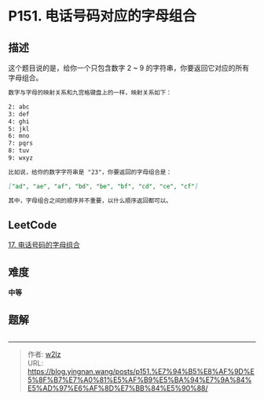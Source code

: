 # P151. 电话号码对应的字母组合


<!--more-->

## 描述

这个题目说的是，给你一个只包含数字 2 ~ 9 的字符串，你要返回它对应的所有字母组合。

```markdown
数字与字母的映射关系和九宫格键盘上的一样，映射关系如下：

2: abc
3: def
4: ghi
5: jkl
6: mno
7: pqrs
8: tuv
9: wxyz

比如说，给你的数字字符串是 "23"，你要返回的字母组合是：

["ad", "ae", "af", "bd", "be", "bf", "cd", "ce", "cf"]

其中，字母组合之间的顺序并不重要，以什么顺序返回都可以。
```

## LeetCode

[17. 电话号码的字母组合](https://leetcode.cn/problems/letter-combinations-of-a-phone-number/description/)

## 难度

**中等**

## 题解

```java

```


---

> 作者: [w2lz](https://github.com/w2lz)  
> URL: https://blog.yingnan.wang/posts/p151.%E7%94%B5%E8%AF%9D%E5%8F%B7%E7%A0%81%E5%AF%B9%E5%BA%94%E7%9A%84%E5%AD%97%E6%AF%8D%E7%BB%84%E5%90%88/  

